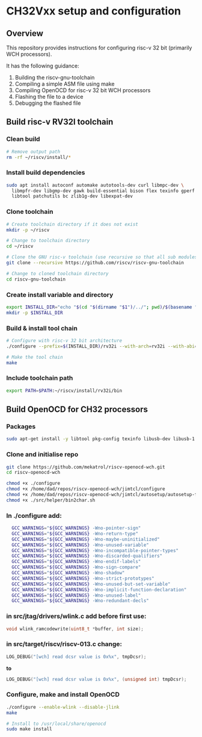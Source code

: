 # CH32Vxx setup and configuration

## Overview

This repository provides instructions for configuring risc-v 32 bit (primarily WCH processors). 

It has the following guidance:

1. Building the riscv-gnu-toolchain
2. Compiling a simple ASM file using make
3. Compiling OpenOCD for risc-v 32 bit WCH processors
3. Flashing the file to a device
4. Debugging the flashed file 

## Build risc-v RV32I toolchain

### Clean build

```bash
# Remove output path
rm -rf ~/riscv/install/*
```

### Install build dependencies
```bash
sudo apt install autoconf automake autotools-dev curl libmpc-dev \
  libmpfr-dev libgmp-dev gawk build-essential bison flex texinfo gperf \
  libtool patchutils bc zlib1g-dev libexpat-dev
```

### Clone toolchain
```bash
# Create toolchain directory if it does not exist
mkdir -p ~/riscv

# Change to toolchain directory
cd ~/riscv

# Clone the GNU risc-v toolchain (use recursive so that all sub modules are fetched during clone)
git clone --recursive https://github.com/riscv/riscv-gnu-toolchain

# Change to cloned toolchain directory
cd riscv-gnu-toolchain
```

### Create install variable and directory
```bash
export INSTALL_DIR="echo "$(cd "$(dirname "$1")/../"; pwd)/$(basename "$1")install""
mkdir -p $INSTALL_DIR
```

### Build & install tool chain
```bash
# Configure with risc-v 32 bit architecture
./configure --prefix=$(INSTALL_DIR)/rv32i --with-arch=rv32i --with-abi=ilp32

# Make the tool chain
make
```

### Include toolchain path
```bash
export PATH=$PATH:~/riscv/install/rv32i/bin
```

## Build OpenOCD for CH32 processors

### Packages

```bash
sudo apt-get install -y libtool pkg-config texinfo libusb-dev libusb-1.0.0-dev libftdi-dev autoconf
```

### Clone and initialise repo
```bash
git clone https://github.com/mekatrol/riscv-openocd-wch.git
cd riscv-openocd-wch

chmod +x ./configure
chmod +x /home/dad/repos/riscv-openocd-wch/jimtcl/configure
chmod +x /home/dad/repos/riscv-openocd-wch/jimtcl/autosetup/autosetup-find-tclsh
chmod +x ./src/helper/bin2char.sh
```

### In ./configure add:

```bash
  GCC_WARNINGS="${GCC_WARNINGS} -Wno-pointer-sign"  
  GCC_WARNINGS="${GCC_WARNINGS} -Wno-return-type"  
  GCC_WARNINGS="${GCC_WARNINGS} -Wno-maybe-uninitialized"  
  GCC_WARNINGS="${GCC_WARNINGS} -Wno-unused-variable"  
  GCC_WARNINGS="${GCC_WARNINGS} -Wno-incompatible-pointer-types"  
  GCC_WARNINGS="${GCC_WARNINGS} -Wno-discarded-qualifiers"  
  GCC_WARNINGS="${GCC_WARNINGS} -Wno-endif-labels"  
  GCC_WARNINGS="${GCC_WARNINGS} -Wno-sign-compare"  
  GCC_WARNINGS="${GCC_WARNINGS} -Wno-shadow"  
  GCC_WARNINGS="${GCC_WARNINGS} -Wno-strict-prototypes"  
  GCC_WARNINGS="${GCC_WARNINGS} -Wno-unused-but-set-variable"  
  GCC_WARNINGS="${GCC_WARNINGS} -Wno-implicit-function-declaration"  
  GCC_WARNINGS="${GCC_WARNINGS} -Wno-unused-label"  
  GCC_WARNINGS="${GCC_WARNINGS} -Wno-redundant-decls"  
```

### in src/jtag/drivers/wlink.c add before first use:

```c
void wlink_ramcodewrite(uint8_t *buffer, int size);
```

### in src/target/riscv/riscv-013.c change:
```c
LOG_DEBUG("[wch] read dcsr value is 0x%x", tmpDcsr);
```
**to**
```c
LOG_DEBUG("[wch] read dcsr value is 0x%x", (unsigned int) tmpDcsr);
```

### Configure, make and install OpenOCD

```bash
./configure --enable-wlink --disable-jlink
make

# Install to /usr/local/share/openocd
sudo make install
```
